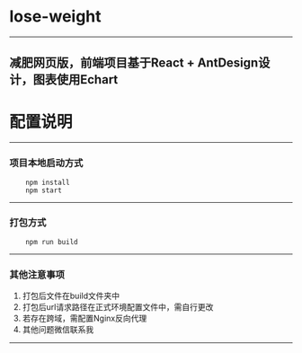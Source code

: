 # lose-weight
--------
减肥网页版，前端项目基于React + AntDesign设计，图表使用Echart
--------
# 配置说明
--------
### 项目本地启动方式
```  
    npm install
    npm start
```
--------
### 打包方式
```  
    npm run build
```
--------
### 其他注意事项
1. 打包后文件在build文件夹中
2. 打包后url请求路径在正式环境配置文件中，需自行更改
3. 若存在跨域，需配置Nginx反向代理
4. 其他问题微信联系我
--------
